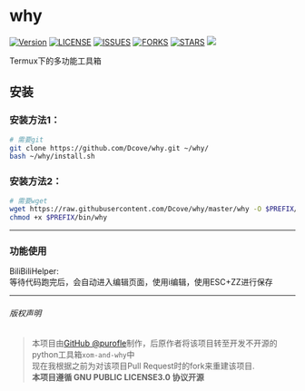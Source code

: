 # why
[![Version](https://img.shields.io/badge/Release-N1.1-red.svg)](https://github.com/dcove/why/releases/tag/N1.1)
[![LICENSE](https://img.shields.io/badge/License-GPL3.0-blue.svg)](http://www.gnu.org/licenses/gpl-3.0.html)
[![ISSUES](https://img.shields.io/github/issues/dcove/why)](https://github.com/Dcove/why/pull)
[![FORKS](https://img.shields.io/github/forks/dcove/why)](https://github.com/Dcove/why/)
[![STARS](https://img.shields.io/github/stars/dcove/why)](https://github.com/Dcove/why/)
<a href="https://github.com/purofle"><img src="https://img.shields.io/badge/Based%20on-purofle%2Fwhy-green.svg" /></a>

Termux下的多功能工具箱
## 安装
### 安装方法1：
```bash
# 需要git
git clone https://github.com/Dcove/why.git ~/why/
bash ~/why/install.sh
```
### 安装方法2：
```bash
# 需要wget
wget https://raw.githubusercontent.com/Dcove/why/master/why -O $PREFIX/bin/why
chmod +x $PREFIX/bin/why
```

---

### 功能使用
BiliBiliHelper:  
等待代码跑完后，会自动进入编辑页面，使用i编辑，使用ESC+ZZ进行保存

---

###### 版权声明
> 本项目由[GitHub @purofle](https://github.com/purofle)制作，后原作者将该项目转至开发不开源的python工具箱`xom-and-why`中  
> 现在我根据之前为对该项目Pull Request时的fork来重建该项目.  
> **本项目遵循 GNU PUBLIC LICENSE3.0 协议开源**
